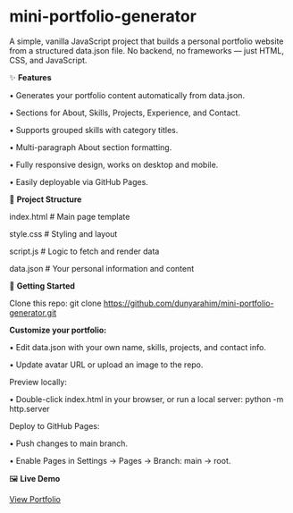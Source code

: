# mini-portfolio-generator

A simple, vanilla JavaScript project that builds a personal portfolio website from a structured data.json file. No backend, no frameworks — just HTML, CSS, and JavaScript.

✨ **Features**

• Generates your portfolio content automatically from data.json.

• Sections for About, Skills, Projects, Experience, and Contact.

• Supports grouped skills with category titles.

• Multi-paragraph About section formatting.

• Fully responsive design, works on desktop and mobile.

• Easily deployable via GitHub Pages.

📂 **Project Structure**

index.html   # Main page template

style.css    # Styling and layout

script.js    # Logic to fetch and render data

data.json    # Your personal information and content

🚀 **Getting Started**

Clone this repo:
git clone https://github.com/dunyarahim/mini-portfolio-generator.git


**Customize your portfolio:** 

• Edit data.json with your own name, skills, projects, and contact info.

• Update avatar URL or upload an image to the repo.

Preview locally:

• Double-click index.html in your browser, or run a local server:
    python -m http.server

Deploy to GitHub Pages:

• Push changes to main branch.

• Enable Pages in Settings → Pages → Branch: main → root.

🖼 **Live Demo**

[View Portfolio](https://dunyarahim.github.io/mini-portfolio-generator/)
